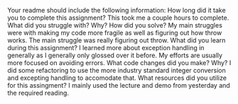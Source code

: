 ﻿Your readme should include the following information: 
How long did it take you to complete this assignment?
This took me a couple hours to complete.
What did you struggle with? Why? How did you solve?
My main struggles were with making my code more fragile as well as figuring out how throw works.  The main struggle was really figuring out throw.
What did you learn during this assignment?
I learned more about exception handling in generally as I generally only glossed over it before. My efforts are usually more focused on avoiding errors.
What code changes did you make? Why?
I did some refactoring to use the more industry standard integer conversion and excepting handling to accomodate that.
What resources did you utilize for this assingment?
I mainly used the lecture and demo from yesterday and the required reading.